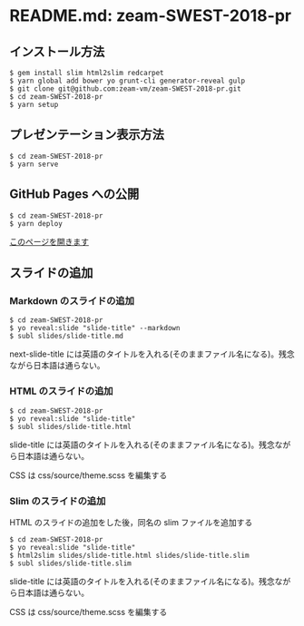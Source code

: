 # README.md: zeam-SWEST-2018-pr

## インストール方法

```
$ gem install slim html2slim redcarpet
$ yarn global add bower yo grunt-cli generator-reveal gulp
$ git clone git@github.com:zeam-vm/zeam-SWEST-2018-pr.git
$ cd zeam-SWEST-2018-pr
$ yarn setup
```

## プレゼンテーション表示方法

```
$ cd zeam-SWEST-2018-pr
$ yarn serve
```

## GitHub Pages への公開

```
$ cd zeam-SWEST-2018-pr
$ yarn deploy
```

[このページを開きます](https://zeam-vm.github.io/zeam-SWEST-2018-pr/)

## スライドの追加

### Markdown のスライドの追加

```
$ cd zeam-SWEST-2018-pr
$ yo reveal:slide "slide-title" --markdown
$ subl slides/slide-title.md
```

next-slide-title には英語のタイトルを入れる(そのままファイル名になる)。残念ながら日本語は通らない。

### HTML のスライドの追加

```
$ cd zeam-SWEST-2018-pr
$ yo reveal:slide "slide-title"
$ subl slides/slide-title.html
```

slide-title には英語のタイトルを入れる(そのままファイル名になる)。残念ながら日本語は通らない。

CSS は css/source/theme.scss を編集する

### Slim のスライドの追加

HTML のスライドの追加をした後，同名の slim ファイルを追加する

```
$ cd zeam-SWEST-2018-pr
$ yo reveal:slide "slide-title"
$ html2slim slides/slide-title.html slides/slide-title.slim
$ subl slides/slide-title.slim
```

slide-title には英語のタイトルを入れる(そのままファイル名になる)。残念ながら日本語は通らない。

CSS は css/source/theme.scss を編集する
